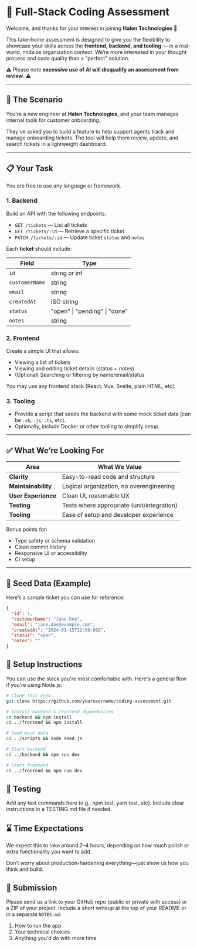 # 🧪 Full-Stack Coding Assessment

Welcome, and thanks for your interest in joining **Halen Technologies** 🎉

This take-home assessment is designed to give you the flexibility to showcase your skills across the **frontend, backend, and tooling** — in a real-world, midsize organization context. We’re more interested in your thought process and code quality than a "perfect" solution.

⚠️ Please note **excessive use of AI will disqualify an assessment from review.** ⚠️

---

## 📘 The Scenario

You're a new engineer at **Halen Technologies**, and your team manages internal tools for customer onboarding.

They've asked you to build a feature to help support agents track and manage onboarding tickets. The tool will help them review, update, and search tickets in a lightweight dashboard.

---

## 📋 Your Task

You are free to use any language or framework.

### 1. Backend

Build an API with the following endpoints:

- `GET /tickets` — List all tickets
- `GET /tickets/:id` — Retrieve a specific ticket
- `PATCH /tickets/:id` — Update ticket `status` and `notes`

Each **ticket** should include:

| Field         | Type     |
|---------------|----------|
| `id`          | string or int |
| `customerName`| string   |
| `email`       | string   |
| `createdAt`   | ISO string |
| `status`      | "open" \| "pending" \| "done" |
| `notes`       | string   |

### 2. Frontend

Create a simple UI that allows:

- Viewing a list of tickets
- Viewing and editing ticket details (status + notes)
- (Optional) Searching or filtering by name/email/status

You may use any frontend stack (React, Vue, Svelte, plain HTML, etc).

### 3. Tooling

- Provide a script that seeds the backend with some mock ticket data (can be `.sh`, `.js`, `.ts`, etc).
- Optionally, include Docker or other tooling to simplify setup.

---

## ✅ What We’re Looking For

| Area         | What We Value                           |
|--------------|------------------------------------------|
| **Clarity**   | Easy-to-read code and structure         |
| **Maintainability** | Logical organization, no overengineering |
| **User Experience** | Clean UI, reasonable UX            |
| **Testing**   | Tests where appropriate (unit/integration) |
| **Tooling**   | Ease of setup and developer experience  |

Bonus points for:
- Type safety or schema validation
- Clean commit history
- Responsive UI or accessibility
- CI setup

---

## 🧪 Seed Data (Example)

Here’s a sample ticket you can use for reference:

```json
{
  "id": 1,
  "customerName": "Jane Doe",
  "email": "jane.doe@example.com",
  "createdAt": "2024-01-15T12:00:00Z",
  "status": "open",
  "notes": ""
}
```

## 🚀 Setup Instructions

You can use the stack you're most comfortable with. Here's a general flow if you're using Node.js:

```bash
# Clone this repo
git clone https://github.com/yourusername/coding-assessment.git

# Install backend & frontend dependencies
cd backend && npm install
cd ../frontend && npm install

# Seed mock data
cd ../scripts && node seed.js

# Start backend
cd ../backend && npm run dev

# Start frontend
cd ../frontend && npm run dev
```

## 🧪 Testing
Add any test commands here (e.g., npm test, yarn test, etc). Include clear instructions in a TESTING.md file if needed.

## ⌛ Time Expectations
We expect this to take around 2–4 hours, depending on how much polish or extra functionality you want to add.

Don’t worry about production-hardening everything—just show us how you think and build.

## 📮 Submission
Please send us a link to your GitHub repo (public or private with access) or a ZIP of your project. Include a short writeup at the top of your README or in a separate `NOTES.md`:

1. How to run the app
2. Your technical choices
3. Anything you'd do with more time
